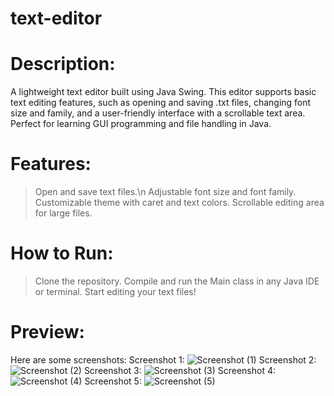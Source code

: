 # text-editor
# Description:
A lightweight text editor built using Java Swing. This editor supports basic text editing features, such as opening and saving .txt files, changing font size and family, and a user-friendly interface with a scrollable text area. Perfect for learning GUI programming and file handling in Java.

# Features:
>Open and save text files.\n
>Adjustable font size and font family.
>Customizable theme with caret and text colors.
>Scrollable editing area for large files.

# How to Run:
>Clone the repository.
>Compile and run the Main class in any Java IDE or terminal.
>Start editing your text files!

# Preview:
Here are some screenshots:
Screenshot 1:
![Screenshot (1)](https://github.com/user-attachments/assets/c600e080-451a-487b-ad61-b0a87b80b23d)
Screenshot 2:
![Screenshot (2)](https://github.com/user-attachments/assets/25c916e1-4e6e-4c8b-9a90-12e2c9c63fec)
Screenshot 3:
![Screenshot (3)](https://github.com/user-attachments/assets/20c0fe27-ab67-4b19-8fd2-ede1643a8f38)
Screenshot 4:
![Screenshot (4)](https://github.com/user-attachments/assets/00cb6256-7476-4a11-b5e3-606ac0da657f)
Screenshot 5:
![Screenshot (5)](https://github.com/user-attachments/assets/afef0985-172e-4477-9027-b3190360b47b)




